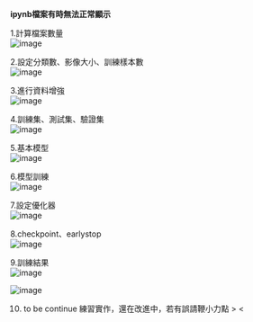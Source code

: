 **ipynb檔案有時無法正常顯示**


1.計算檔案數量  
![image](https://github.com/cherry3131/Work-TF-Oat/assets/140130666/1161062d-ab1d-4082-bda3-7ab4674438ec)  

2.設定分類數、影像大小、訓練樣本數  
![image](https://github.com/cherry3131/Work-TF-Oat/assets/140130666/255727e1-9e81-4dc8-b322-3e2ab725b3e7)  

3.進行資料增強  
![image](https://github.com/cherry3131/Work-TF-Oat/assets/140130666/78e37605-e104-4755-b12c-6aa43fae8837)  

4.訓練集、測試集、驗證集  
![image](https://github.com/cherry3131/Work-TF-Oat/assets/140130666/17d8a472-300f-4731-a62d-0c66cf47e390)  

5.基本模型  
![image](https://github.com/cherry3131/Work-TF-Oat/assets/140130666/494c30fc-f12b-4e2f-a445-d305af99baea)  

6.模型訓練  
![image](https://github.com/cherry3131/Work-TF-Oat/assets/140130666/ed441ae9-9be0-458f-9ce8-30a75e96bedb)

7.設定優化器  
![image](https://github.com/cherry3131/Work-TF-Oat/assets/140130666/eb8ef58c-51c6-4ed5-a1fd-0a25b96d19cd)

8.checkpoint、earlystop  
![image](https://github.com/cherry3131/Work-TF-Oat/assets/140130666/9b549486-cce8-4d79-a659-dcc182c4cbf1)

9.訓練結果  
![image](https://github.com/cherry3131/Work-TF-Oat/assets/140130666/844aa18b-b944-48ea-84b2-bd2bcd8744b3)

![image](https://github.com/cherry3131/Work-TF-Oat/assets/140130666/311f270e-fcda-4e18-b593-611a3904216d)

10. to be continue
    練習實作，還在改進中，若有誤請鞭小力點 > <
